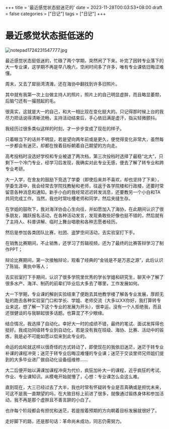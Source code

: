+++
title = '最近感觉状态挺迷茫的'
date = 2023-11-28T00:03:53+08:00
draft = false
categories = ["日记"]
tags = ["日记"]
+++
# 最近感觉状态挺低迷的




![notepad1724231547777.jpg](https://www.pnglog.com/OUNFX2.jpg)

最近感觉状态挺低迷的，忙碌了两个学期，突然闲了下来。补完了因转专业落下的大一专业课，这学期不再是早八晚六，空闲时间多了许多，唯有专业课依旧晦涩难懂。




周末，又去了犀丽湾清滩，还在海协中翻找到许多旧照片。




其中就有我第一次上台做主持人的照片，照片上的自己明显虚胖，而且略显萎颓，后脑勺还有一撮翘起的毛。




很真实，这就是大一的自己，和大一相比现在变化挺大的。只记得那时候上台的我尽力把话说得清晰流畅，主持活动结束后，手心依旧满是虚汗，指尖轻微颤抖。




我经历过很多类似这样的时刻，才一步步变成了现在的样子。




只着眼当下的话并不明显，若是望向两年前或是更久，便觉得变化非常大，虽然每一步都会有迷茫，却都在按着目标朝着自己期望的方向走。




高考投档时没选好学校和专业被退了两次档，第三次投档时选择了最稳“北大”，只剩下一个冷门专业，经学习后发现，我确实对此专业无感，便去了解了转专业和跨专业考研。




大一入学，在舍友的鼓励下竞选了学委（即使后来并不喜欢，却也坚持了下来），学委生涯中，我会经常去学院找教秘和老师，往返于各学院楼和行政楼，还要时常留意各种消息和通知。新手小白的我经常迟迟转发消息，还要教另一个小白和TA共同完成工作。当然，我也时常吐槽老师和同学，然后夹缝生存。




在学姐的鼓吹下，我对海洋协会心生向往，并如愿加入了海协，在此期间认识了很多朋友，踊跃报名活动，在各种活动发言，发现勇敢些好像也挺不错的，然后就有了主持人、科普讲解、临时上舞台唱歌和各种志愿者经历。




然后是参加各类团队比赛，社团、盗梦空间活动，去实验室打下手。

在销售比赛期间，不止销售，还学习了剪辑视频，还为了最终的比赛答辩学习了制作PPT；

辩论比赛期间，第一次接触辩论，观看了经典的“金钱是不是万恶之源”，此后认识了陈铭、黄执中等人；

去实验室打下手期间，认识了很多学院里优秀的学长学姐和研究生，聊天中了解了很多水产、海洋、制药的前辈们毕业后大多去了哪里，工作发展如何。

大一下学期，专业课的解剖实验结束了便跑去其他教学楼了解各专业发展，厚颜无耻的跑去各种实验室门口和学长、学姐、老师交流（大多以XX你好，我打算转专业来这，想了解一下这个专业的发展为开头），很幸运，没有一个人拒绝我，而且还很健谈的与我聊起很多话题。也算混了不少眼缘。




结合情况，我选择了自动化。幸好大一时的成绩不错，最终的笔试、面试发挥得也挺好。我成功同级转专业到自动化，若是没有我在班级、海协、比赛、活动中的锻炼，我是必不可能如愿以偿来到此专业的。




命运的齿轮就这样以很奇怪的方式转动了，即使现在的我依旧迷茫，迷茫于转专业补课的课程冲突；迷茫于转专业后晦涩难懂的专业课；迷茫于交谈里师兄师姐们提到的大多毕业进厂做自动化设备组维修……




大二后便开始以满课加课程冲突为代价，疯狂加补大一的课程，近乎疯狂的考试、作业、专业课知识。从模电开始就懵了，心想：专业课怎么会这么难。

直到现在，大三已经过去了大半，我也时常有怀疑转专业是否真确或是担忧未来，可这不是我一直期望的吗，在大致目标上前进了很多，就像通过锻炼身体和参加活动，我不再是那个虚胖且不善言辞的小白了。




也许每个阶段都会有担忧和迷茫，若是按着预期的方向朝着目标发展就很好了。




走好脚下的路，还是那句话：革命尚未成功，同志仍需努力。



 

 



